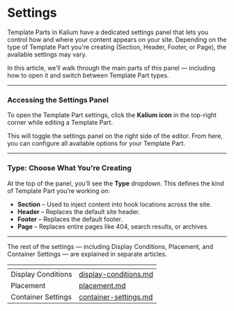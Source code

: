 # Settings

Template Parts in Kalium have a dedicated settings panel that lets you control how and where your content appears on your site. Depending on the type of Template Part you're creating (Section, Header, Footer, or Page), the available settings may vary.

In this article, we’ll walk through the main parts of this panel — including how to open it and switch between Template Part types.

***

### Accessing the Settings Panel

To open the Template Part settings, click the **Kalium icon** in the top-right corner while editing a Template Part.

This will toggle the settings panel on the right side of the editor. From here, you can configure all available options for your Template Part.

***

### Type: Choose What You're Creating

At the top of the panel, you’ll see the **Type** dropdown. This defines the kind of Template Part you’re working on:

* **Section** – Used to inject content into hook locations across the site.
* **Header** – Replaces the default site header.
* **Footer** – Replaces the default footer.
* **Page** – Replaces entire pages like 404, search results, or archives.

***

The rest of the settings — including Display Conditions, Placement, and Container Settings — are explained in separate articles.

<table data-view="cards"><thead><tr><th></th><th data-hidden data-card-target data-type="content-ref"></th></tr></thead><tbody><tr><td>Display Conditions</td><td><a href="settings/display-conditions.md">display-conditions.md</a></td></tr><tr><td>Placement</td><td><a href="settings/placement.md">placement.md</a></td></tr><tr><td>Container Settings</td><td><a href="settings/container-settings.md">container-settings.md</a></td></tr></tbody></table>

